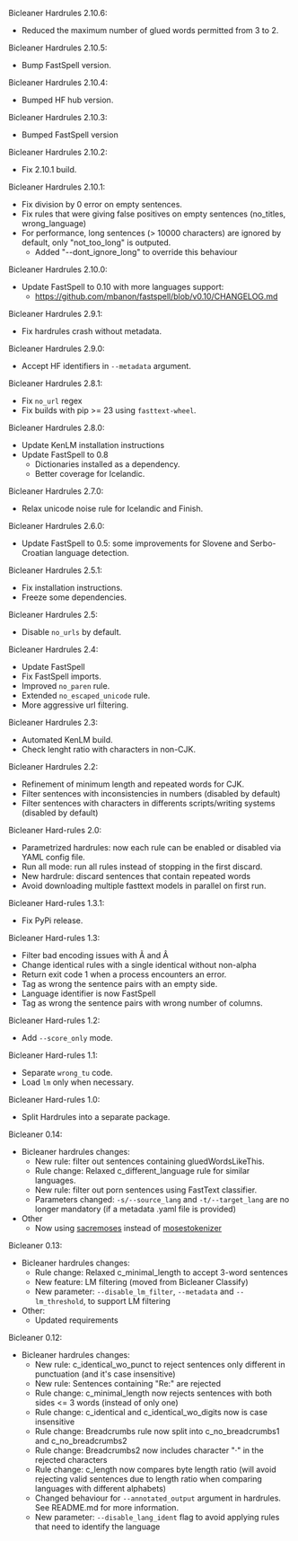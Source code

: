 Bicleaner Hardrules 2.10.6:
- Reduced the maximum number of glued words permitted from 3 to 2.

Bicleaner Hardrules 2.10.5:
- Bump FastSpell version.

Bicleaner Hardrules 2.10.4:
- Bumped HF hub version.

Bicleaner Hardrules 2.10.3:
 - Bumped FastSpell version
  
Bicleaner Hardrules 2.10.2:
- Fix 2.10.1 build.

Bicleaner Hardrules 2.10.1:
* Fix division by 0 error on empty sentences.
* Fix rules that were giving false positives on empty sentences (no_titles, wrong_language)
* For performance, long sentences (> 10000 characters) are ignored by default, only "not_too_long" is outputed.
  * Added "--dont_ignore_long" to override this behaviour

Bicleaner Hardrules 2.10.0:
* Update FastSpell to 0.10 with more languages support:
  * https://github.com/mbanon/fastspell/blob/v0.10/CHANGELOG.md

Bicleaner Hardrules 2.9.1:
* Fix hardrules crash without metadata.

Bicleaner Hardrules 2.9.0:
* Accept HF identifiers in `--metadata` argument.

Bicleaner Hardrules 2.8.1:
* Fix `no_url` regex
* Fix builds with pip >= 23 using `fasttext-wheel`.

Bicleaner Hardrules 2.8.0:
* Update KenLM installation instructions
* Update FastSpell to 0.8
    * Dictionaries installed as a dependency.
    * Better coverage for Icelandic.

Bicleaner Hardrules 2.7.0:
* Relax unicode noise rule for Icelandic and Finish.

Bicleaner Hardrules 2.6.0:
* Update FastSpell to 0.5: some improvements for Slovene and Serbo-Croatian language detection.

Bicleaner Hardrules 2.5.1:
* Fix installation instructions.
* Freeze some dependencies.

Bicleaner Hardrules 2.5:
* Disable `no_urls` by default.

Bicleaner Hardrules 2.4:
* Update FastSpell
* Fix FastSpell imports.
* Improved `no_paren` rule.
* Extended `no_escaped_unicode` rule.
* More aggressive url filtering.

Bicleaner Hardrules 2.3:
* Automated KenLM build.
* Check lenght ratio with characters in non-CJK.

Bicleaner Hardrules 2.2:
* Refinement of minimum length and repeated words for CJK.
* Filter sentences with inconsistencies in numbers (disabled by default)
* Filter sentences with characters in differents scripts/writing systems (disabled by default)

Bicleaner Hard-rules 2.0:
* Parametrized hardrules: now each rule can be enabled or disabled via YAML config file.
* Run all mode: run all rules instead of stopping in the first discard.
* New hardrule: discard sentences that contain repeated words
* Avoid downloading multiple fasttext models in parallel on first run.

Bicleaner Hard-rules 1.3.1:
* Fix PyPi release.

Bicleaner Hard-rules 1.3:
* Filter bad encoding issues with Ã and Â
* Change identical rules with a single identical without non-alpha
* Return exit code 1 when a process encounters an error.
* Tag as wrong the sentence pairs with an empty side.
* Language identifier is now FastSpell
* Tag as wrong the sentence pairs with wrong number of columns.

Bicleaner Hard-rules 1.2:
* Add `--score_only` mode.

Bicleaner Hard-rules 1.1:
* Separate `wrong_tu` code.
* Load `lm` only when necessary.

Bicleaner Hard-rules 1.0:
* Split Hardrules into a separate package.

Bicleaner 0.14: 
* Bicleaner hardrules changes:
  * New rule: filter out sentences containing gluedWordsLikeThis.
  * Rule change: Relaxed c\_different\_language rule for similar languages.
  * New rule: filter out porn sentences using FastText classifier.
  * Parameters changed: `-s/--source_lang` and `-t/--target_lang` are no longer mandatory (if a metadata .yaml file is provided)
* Other
   * Now using [sacremoses](https://github.com/alvations/sacremoses) instead of [mosestokenizer](https://github.com/luismsgomes/mosestokenizer)

Bicleaner 0.13:
* Bicleaner hardrules changes:
  * Rule change: Relaxed c\_minimal\_length to accept 3-word sentences	
  * New feature: LM filtering (moved from Bicleaner Classify)
  * New parameter: `--disable_lm_filter`, `--metadata` and `--lm_threshold`, to support LM filtering
* Other:
  * Updated requirements

Bicleaner 0.12:
* Bicleaner hardrules changes:
  * New rule: c\_identical\_wo\_punct to reject sentences only different in punctuation (and it's case insensitive)
  * New rule:  Sentences containing "Re:" are rejected
  * Rule change: c\_minimal\_length now rejects sentences with both sides <= 3 words (instead of only one)
  * Rule change: c\_identical and c\_identical\_wo\_digits now is case insensitive
  * Rule change: Breadcrumbs rule now split into c\_no\_breadcrumbs1 and c\_no\_breadcrumbs2
  * Rule change: Breadcrumbs2 now includes character "·" in the rejected characters
  * Rule change: c\_length now compares byte length ratio (will avoid rejecting valid sentences due to length ratio when comparing languages with different alphabets)
  * Changed behaviour for `--annotated_output` argument in hardrules. See README.md for more information.
  * New parameter: `--disable_lang_ident` flag to avoid applying rules that need to identify the language
